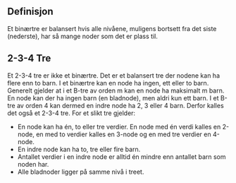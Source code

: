 ## Definisjon
Et binærtre er balansert hvis alle nivåene, muligens bortsett fra det siste (nederste),
har så mange noder som det er plass til.

## 2-3-4 Tre

Et 2-3-4 tre er ikke et binærtre. Det er et balansert tre der nodene kan ha flere enn to barn. I et binærtre kan en node ha ingen, ett eller to barn. Generelt gjelder at i et B-tre av orden m kan en node ha maksimalt m barn. En node kan der ha ingen barn (en bladnode), men aldri kun ett barn. I et B-tre av orden 4 kan dermed en indre node ha 2, 3 eller 4 barn. Derfor kalles det også et 2-3-4 tre. For et slikt tre gjelder:

 - En node kan ha én, to eller tre verdier. En node med én verdi kalles en 2-node, en med to verdier kalles en 3-node og en med tre verdier en 4-node.
 - En indre node kan ha to, tre eller fire barn.
 - Antallet verdier i en indre node er alltid én mindre enn antallet barn som noden har.
 - Alle bladnoder ligger på samme nivå i treet.
